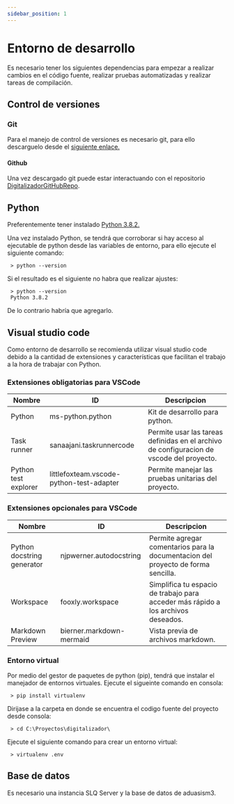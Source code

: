 ```yaml
---
sidebar_position: 1
---
```


# Entorno de desarrollo

Es necesario tener los siguientes dependencias para empezar a realizar cambios en el código fuente, realizar pruebas automatizadas 
y realizar tareas de compilación.

## Control de versiones

### Git

Para el manejo de control de versiones es necesario git, para ello descarguelo desde el [siguiente enlace.](https://git-scm.com/downloads)

#### Github

Una vez descargado git puede estar interactuando con el repositorio [DigitalizadorGitHubRepo](https://github.com/fegarza/digitalizador).



## Python

Preferentemente tener instalado [Python   3.8.2.](https://www.python.org/downloads/release/python-382/)

Una vez instalado Python, se tendrá que corroborar si hay acceso al ejecutable de 
python desde las variables de entorno, para ello ejecute el siguiente comando:
```console
 > python --version
```
Si el resultado es el siguiente no habra que realizar ajustes:
```shell
 > python --version
 Python 3.8.2
```
De lo contrario habría que agregarlo.


## Visual studio code

Como entorno de desarrollo se recomienda utilizar visual studio code debido a la cantidad 
de extensiones y características que facilitan el trabajo a la hora de trabajar con Python.

### Extensiones obligatorias para VSCode

|Nombre|ID|Descripcion|
|------|--|-----------|
|Python| ms-python.python | Kit de desarrollo para python. |
|Task runner|sanaajani.taskrunnercode|Permite usar las tareas definidas en el archivo de configuracion de vscode del proyecto.|
|Python test explorer|littlefoxteam.vscode-python-test-adapter|Permite manejar las pruebas unitarias del proyecto.|

### Extensiones opcionales para VSCode

|Nombre|ID|Descripcion|
|------|--|-----------|
|Python docstring generator| njpwerner.autodocstring | Permite agregar comentarios para la documentacion del proyecto de forma sencilla.|
|Workspace | fooxly.workspace| Simplifica tu espacio de trabajo para acceder más rápido a los archivos deseados.|
| Markdown Preview | bierner.markdown-mermaid| Vista previa de archivos markdown.|

### Entorno virtual

Por medio del gestor de paquetes de python (pip), tendrá que instalar el manejador de entornos virtuales.
Ejecute el sigueinte comando en consola:

```console
 > pip install virtualenv
```
Dirijase a la carpeta en donde se encuentra el codigo fuente del proyecto desde consola:
```console
 > cd C:\Proyectos\digitalizador\
```
Ejecute el siguiente comando para crear un entorno virtual:
```console
 > virtualenv .env
```



## Base de datos

Es necesario una instancia SLQ Server y la base de datos de aduasism3.

